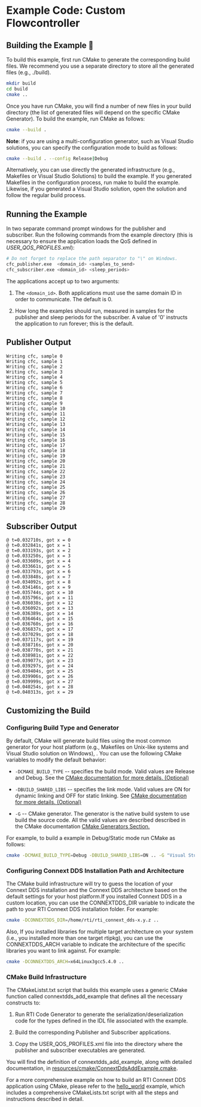 # Example Code: Custom Flowcontroller

## Building the Example :wrench:

To build this example, first run CMake to generate the corresponding build
files. We recommend you use a separate directory to store all the generated
files (e.g., ./build).

```sh
mkdir build
cd build
cmake ..
```

Once you have run CMake, you will find a number of new files in your build
directory (the list of generated files will depend on the specific CMake
Generator). To build the example, run CMake as follows:

```sh
cmake --build .
```

**Note**: if you are using a multi-configuration generator, such as Visual
Studio solutions, you can specify the configuration mode to build as follows:

```sh
cmake --build . --config Release|Debug
```

Alternatively, you can use directly the generated infrastructure (e.g.,
Makefiles or Visual Studio Solutions) to build the example. If you generated
Makefiles in the configuration process, run make to build the example. Likewise,
if you generated a Visual Studio solution, open the solution and follow the
regular build process.

## Running the Example

In two separate command prompt windows for the publisher and subscriber. Run the
following commands from the example directory (this is necessary to ensure the
application loads the QoS defined in *USER_QOS_PROFILES.xml*):

```sh
# Do not forget to replace the path separator to "\" on Windows.
cfc_publisher.exe  <domain_id> <samples_to_send>
cfc_subscriber.exe <domain_id> <sleep_periods>
```

The applications accept up to two arguments:

1.  The `<domain_id>`. Both applications must use the same domain ID in order to
    communicate. The default is 0.

2.  How long the examples should run, measured in samples for the publisher and
    sleep periods for the subscriber. A value of '0' instructs the application
    to run forever; this is the default.

## Publisher Output

```plaintext
Writing cfc, sample 0
Writing cfc, sample 1
Writing cfc, sample 2
Writing cfc, sample 3
Writing cfc, sample 4
Writing cfc, sample 5
Writing cfc, sample 6
Writing cfc, sample 7
Writing cfc, sample 8
Writing cfc, sample 9
Writing cfc, sample 10
Writing cfc, sample 11
Writing cfc, sample 12
Writing cfc, sample 13
Writing cfc, sample 14
Writing cfc, sample 15
Writing cfc, sample 16
Writing cfc, sample 17
Writing cfc, sample 18
Writing cfc, sample 19
Writing cfc, sample 20
Writing cfc, sample 21
Writing cfc, sample 22
Writing cfc, sample 23
Writing cfc, sample 24
Writing cfc, sample 25
Writing cfc, sample 26
Writing cfc, sample 27
Writing cfc, sample 28
Writing cfc, sample 29
```

## Subscriber Output

```plaintext
@ t=0.032710s, got x = 0
@ t=0.032841s, got x = 1
@ t=0.033193s, got x = 2
@ t=0.033250s, got x = 3
@ t=0.033609s, got x = 4
@ t=0.033661s, got x = 5
@ t=0.033793s, got x = 6
@ t=0.033848s, got x = 7
@ t=0.034092s, got x = 8
@ t=0.034146s, got x = 9
@ t=0.035744s, got x = 10
@ t=0.035796s, got x = 11
@ t=0.036038s, got x = 12
@ t=0.036092s, got x = 13
@ t=0.036389s, got x = 14
@ t=0.036464s, got x = 15
@ t=0.036760s, got x = 16
@ t=0.036837s, got x = 17
@ t=0.037029s, got x = 18
@ t=0.037117s, got x = 19
@ t=0.038716s, got x = 20
@ t=0.038770s, got x = 21
@ t=0.038981s, got x = 22
@ t=0.039077s, got x = 23
@ t=0.039297s, got x = 24
@ t=0.039404s, got x = 25
@ t=0.039906s, got x = 26
@ t=0.039999s, got x = 27
@ t=0.040254s, got x = 28
@ t=0.040313s, got x = 29
```

## Customizing the Build

### Configuring Build Type and Generator

By default, CMake will generate build files using the most common generator for
your host platform (e.g., Makefiles on Unix-like systems and Visual Studio
solution on Windows), \. You can use the following CMake variables to modify the
default behavior:

-   `-DCMAKE_BUILD_TYPE` -- specifies the build mode. Valid values are Release
    and Debug. See the [CMake documentation for more details.
    (Optional)](https://cmake.org/cmake/help/latest/variable/CMAKE_BUILD_TYPE.html)

-   `-DBUILD_SHARED_LIBS` -- specifies the link mode. Valid values are ON for
    dynamic linking and OFF for static linking. See [CMake documentation for
    more details.
    (Optional)](https://cmake.org/cmake/help/latest/variable/BUILD_SHARED_LIBS.html)

-   `-G` -- CMake generator. The generator is the native build system to use
    build the source code. All the valid values are described described in the
    CMake documentation [CMake Generators
    Section.](https://cmake.org/cmake/help/latest/manual/cmake-generators.7.html)

For example, to build a example in Debug/Static mode run CMake as follows:

```sh
cmake -DCMAKE_BUILD_TYPE=Debug -DBUILD_SHARED_LIBS=ON .. -G "Visual Studio 15 2017" -A x64
```

### Configuring Connext DDS Installation Path and Architecture

The CMake build infrastructure will try to guess the location of your Connext
DDS installation and the Connext DDS architecture based on the default settings
for your host platform.If you installed Connext DDS in a custom location, you
can use the CONNEXTDDS_DIR variable to indicate the path to your RTI Connext DDS
installation folder. For example:

```sh
cmake -DCONNEXTDDS_DIR=/home/rti/rti_connext_dds-x.y.z ..
```

Also, If you installed libraries for multiple target architecture on your system
(i.e., you installed more than one target rtipkg), you can use the
CONNEXTDDS_ARCH variable to indicate the architecture of the specific libraries
you want to link against. For example:

```sh
cmake -DCONNEXTDDS_ARCH=x64Linux3gcc5.4.0 ..
```

### CMake Build Infrastructure

The CMakeListst.txt script that builds this example uses a generic CMake
function called connextdds_add_example that defines all the necessary constructs
to:

1.  Run RTI Code Generator to generate the serialization/deserialization code
    for the types defined in the IDL file associated with the example.

2.  Build the corresponding Publisher and Subscriber applications.

3.  Copy the USER_QOS_PROFILES.xml file into the directory where the publisher
    and subscriber executables are generated.

You will find the definition of connextdds_add_example, along with detailed
documentation, in
[resources/cmake/ConnextDdsAddExample.cmake](../../../../resources/cmake/ConnextDdsAddExample.cmake).

For a more comprehensive example on how to build an RTI Connext DDS application
using CMake, please refer to the
[hello_world](../../../connext_dds/build_systems/cmake/) example, which includes
a comprehensive CMakeLists.txt script with all the steps and instructions
described in detail.
